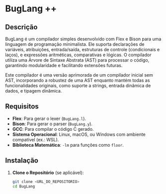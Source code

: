 # BugLang ++

## Descrição
BugLang é um compilador simples desenvolvido com Flex e Bison para uma linguagem de programação minimalista. Ele suporta declarações de variáveis, atribuições, entrada/saída, estruturas de controle (condicionais e laços), e expressões aritméticas, comparativas e lógicas. O compilador utiliza uma Árvore de Sintaxe Abstrata (AST) para processar o código, garantindo modularidade e facilitando extensões futuras.

Este compilador é uma versão aprimorada de um compilador inicial sem AST, incorporando a robustez de uma AST enquanto mantém todas as funcionalidades originais, como suporte a strings, entrada dinâmica de dados, e tipagem dinâmica.

## Requisitos
- **Flex**: Para gerar o lexer (`BugLang.l`).
- **Bison**: Para gerar o parser (`BugLang.y`).
- **GCC**: Para compilar o código C gerado.
- **Sistema Operacional**: Linux, macOS, ou Windows com ambiente compatível (ex.: WSL).
- **Biblioteca Matemática**: `-lm` para funções como `floor`.

## Instalação
1. **Clone o Repositório** (se aplicável):
   ```bash
   git clone <URL_DO_REPOSITORIO>
   cd BugLang